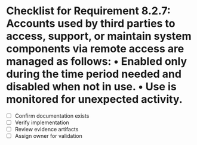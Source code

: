 # Checklist for Requirement 8.2.7: Accounts used by third parties to access, support, or maintain system components via remote access are managed as follows: • Enabled only during the time period needed and disabled when not in use. • Use is monitored for unexpected activity.

- [ ] Confirm documentation exists
- [ ] Verify implementation
- [ ] Review evidence artifacts
- [ ] Assign owner for validation

